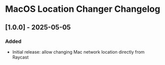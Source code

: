 # MacOS Location Changer Changelog

## [1.0.0] - 2025-05-05
### Added
-  Initial release: allow changing Mac network location directly from Raycast